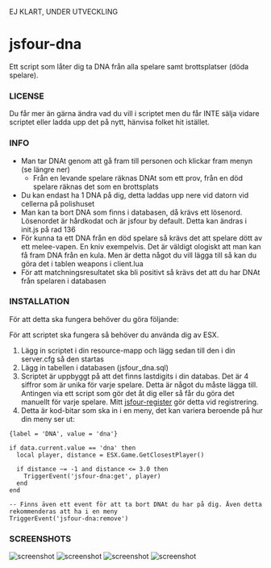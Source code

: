 EJ KLART, UNDER UTVECKLING

# jsfour-dna
Ett script som låter dig ta DNA från alla spelare samt brottsplatser (döda spelare).

### LICENSE
Du får mer än gärna ändra vad du vill i scriptet men du får INTE sälja vidare scriptet eller ladda upp det på nytt, hänvisa folket hit istället.

### INFO
* Man tar DNAt genom att gå fram till personen och klickar fram menyn (se längre ner)
  - Från en levande spelare räknas DNAt som ett prov, från en död spelare räknas det som en brottsplats
* Du kan endast ha 1 DNA på dig, detta laddas upp nere vid datorn vid cellerna på polishuset
* Man kan ta bort DNA som finns i databasen, då krävs ett lösenord. Lösenordet är hårdkodat och är jsfour by default. Detta kan ändras i init.js på rad 136
* För kunna ta ett DNA från en död spelare så krävs det att spelare dött av ett melee-vapen. En kniv exempelvis. Det är väldigt ologiskt att man kan få fram DNA från en kula. Men är detta något du vill lägga till så kan du göra det i tablen weapons i client.lua
* För att matchningsresultatet ska bli positivt så krävs det att du har DNAt från spelaren i databasen

### INSTALLATION
För att detta ska fungera behöver du göra följande:

För att scriptet ska fungera så behöver du använda dig av ESX.

1. Lägg in scriptet i din resource-mapp och lägg sedan till den i din server.cfg så den startas
2. Lägg in tabellen i databasen (jsfour_dna.sql)
3. Scriptet är uppbyggt på att det finns lastdigits i din databas. Det är 4 siffror som är unika för varje spelare. Detta är något du måste lägga till. Antingen via ett script som gör det åt dig eller så får du göra det manuellt för varje spelare. Mitt <a href="https://github.com/jonassvensson4/jsfour-register">jsfour-register<a/> gör detta vid registrering.
4. Detta är kod-bitar som ska in i en meny, det kan variera beroende på hur din meny ser ut: 

```
{label = 'DNA', value = 'dna'}

if data.current.value == 'dna' then
  local player, distance = ESX.Game.GetClosestPlayer()
  
  if distance ~= -1 and distance <= 3.0 then
    TriggerEvent('jsfour-dna:get', player)
  end
end

-- Finns även ett event för att ta bort DNAt du har på dig. Även detta rekommenderas att ha i en meny
TriggerEvent('jsfour-dna:remove')
```

### SCREENSHOTS
![screenshot](https://i.gyazo.com/0e38567915f677da7746ff263a8c74ba.png)
![screenshot](https://i.gyazo.com/72b115711470c1d86c1ced2cc4004fd9.png)
![screenshot](https://i.gyazo.com/54333c35e9eb68b5072ecf572f0ff496.png)
![screenshot](https://i.gyazo.com/654add0e77ed36d03c560943fb6264d8.png)
